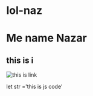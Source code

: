 # lol-naz

# Me name Nazar
## this is i

![this is link ](https://www.google.com/url?sa=i&url=https%3A%2F%2Fukr.media%2Fanimals%2F440597%2F&psig=AOvVaw2iHmuZEENmT3UafrZ4YpVi&ust=1732553424952000&source=images&cd=vfe&opi=89978449&ved=0CBQQjRxqFwoTCPi-hM629YkDFQAAAAAdAAAAABAR)


let str ='this is js code'
